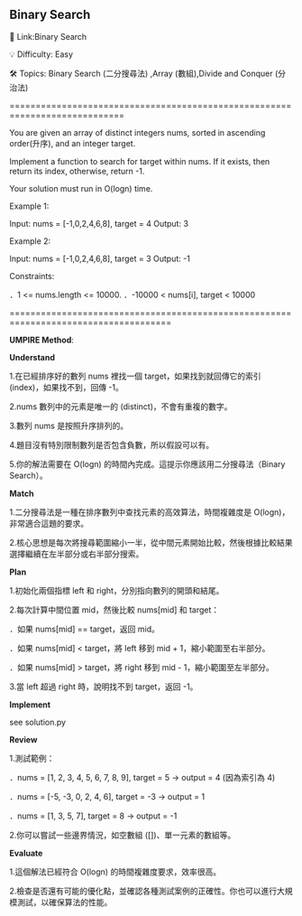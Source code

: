 **Binary Search**
-
🔗 Link:Binary Search

💡 Difficulty: Easy

🛠️ Topics: Binary Search (二分搜尋法) ,Array (數組),Divide and Conquer (分治法)

============================================================================

You are given an array of distinct integers nums, sorted in ascending order(升序), and an integer target.

Implement a function to search for target within nums. If it exists, then return its index, otherwise, return -1.

Your solution must run in O(logn) time.

Example 1:

Input: nums = [-1,0,2,4,6,8], target = 4
Output: 3

Example 2:

Input: nums = [-1,0,2,4,6,8], target = 3
Output: -1

Constraints:

．1 <= nums.length <= 10000.
．-10000 < nums[i], target < 10000

=====================================================================================

**UMPIRE Method**:

**Understand**

1.在已經排序好的數列 nums 裡找一個 target，如果找到就回傳它的索引 (index)，如果找不到，回傳 -1。

2.nums 數列中的元素是唯一的 (distinct)，不會有重複的數字。

3.數列 nums 是按照升序排列的。

4.題目沒有特別限制數列是否包含負數，所以假設可以有。

5.你的解法需要在 O(logn) 的時間內完成。這提示你應該用二分搜尋法（Binary Search）。

**Match**

1.二分搜尋法是一種在排序數列中查找元素的高效算法，時間複雜度是 O(logn)，非常適合這題的要求。

2.核心思想是每次將搜尋範圍縮小一半，從中間元素開始比較，然後根據比較結果選擇繼續在左半部分或右半部分搜索。

**Plan**

1.初始化兩個指標 left 和 right，分別指向數列的開頭和結尾。

2.每次計算中間位置 mid，然後比較 nums[mid] 和 target：
  
  ．如果 nums[mid] == target，返回 mid。
  
  ．如果 nums[mid] < target，將 left 移到 mid + 1，縮小範圍至右半部分。
  
  ．如果 nums[mid] > target，將 right 移到 mid - 1，縮小範圍至左半部分。

3.當 left 超過 right 時，說明找不到 target，返回 -1。

**Implement**

see solution.py

**Review**

1.測試範例：

．nums = [1, 2, 3, 4, 5, 6, 7, 8, 9], target = 5 -> output = 4 (因為索引為 4)

．nums = [-5, -3, 0, 2, 4, 6], target = -3 -> output = 1

．nums = [1, 3, 5, 7], target = 8 -> output = -1

2.你可以嘗試一些邊界情況，如空數組 ([])、單一元素的數組等。

**Evaluate**

1.這個解法已經符合 O(logn) 的時間複雜度要求，效率很高。

2.檢查是否還有可能的優化點，並確認各種測試案例的正確性。你也可以進行大規模測試，以確保算法的性能。
